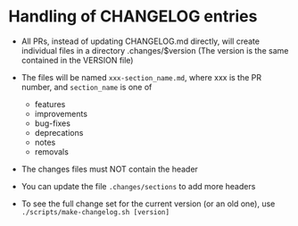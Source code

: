 # Handling of CHANGELOG entries

* All PRs, instead of updating CHANGELOG.md directly, will create individual files in a directory .changes/$version (The version is the same contained in the VERSION file)
* The files will be named `xxx-section_name.md`, where xxx is the PR number, and `section_name` is one of 
    * features
    * improvements
    * bug-fixes
    * deprecations
    * notes
    * removals

* The changes files must NOT contain the header

* You can update the file `.changes/sections` to add more headers
* To see the full change set for the current version (or an old one), use `./scripts/make-changelog.sh [version]`

